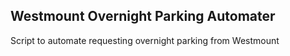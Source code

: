 ## Westmount Overnight Parking Automater

Script to automate requesting overnight parking from Westmount 

